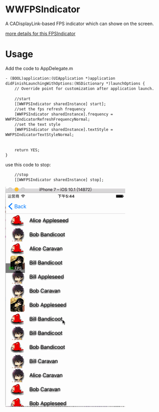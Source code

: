 # WWFPSIndicator #
A CADisplayLink-based FPS indicator which can showe on the screen.

[more details for this FPSIndicator](http://www.jianshu.com/p/86705c95c224)



# Usage #
Add the code to AppDelegate.m
```
- (BOOL)application:(UIApplication *)application didFinishLaunchingWithOptions:(NSDictionary *)launchOptions {
    // Override point for customization after application launch.

    //start
    [[WWFPSIndicator sharedInstance] start];
    //set the fps refresh frequency
    [WWFPSIndicator sharedInstance].frequency = WWFPSIndicatorRefreshFrequencyNormal;
    //set the text style
    [WWFPSIndicator sharedInstance].textStyle = WWFPSIndicatorTextStyleNormal;


    return YES;
}
```

use this code to stop:
```
    //stop
    [[WWFPSIndicator sharedInstance] stop];
```


![Demo](https://raw.githubusercontent.com/Tidusww/WWFPSIndicator/master/fps.gif)
